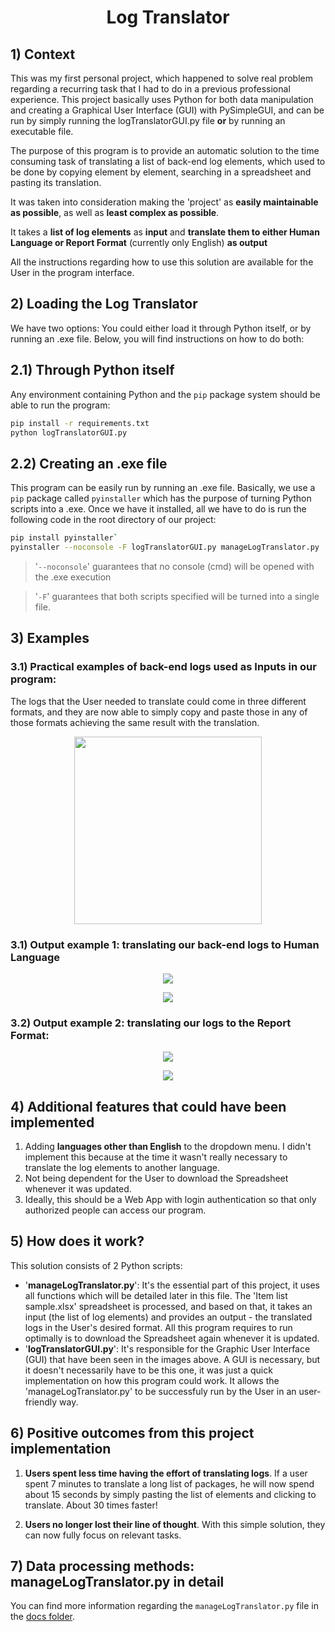 <h1><p align = "center">Log Translator</p></h1>

## 1) Context
This was my first personal project, which happened to solve real problem regarding a recurring task that I had to do in a previous professional experience. This project basically uses Python for both data manipulation and creating a Graphical User Interface (GUI) with PySimpleGUI, and can be run by simply running the logTranslatorGUI.py file **or** by running an executable file.

The purpose of this program is to provide an automatic solution to the time consuming task of translating a list of back-end log elements, which used to be done by copying element by element, searching in a spreadsheet and pasting its translation. 

It was taken into consideration making the 'project' as **easily maintainable as possible**, as well as **least complex as possible**.

It takes a **list of log elements** as **input** and **translate them to either Human Language or Report Format** (currently only English) **as output**

All the instructions regarding how to use this solution are available for the User in the program interface.

## 2) Loading the Log Translator
We have two options: You could either load it through Python itself, or by running an .exe file. Below, you will find instructions on how to do both:

## 2.1) Through Python itself
Any environment containing Python and the `pip` package system should be able to run the program:

```bash 
pip install -r requirements.txt
python logTranslatorGUI.py
```

## 2.2) Creating an .exe file
This program can be easily run by running an .exe file.
Basically, we use a `pip` package called `pyinstaller` which has the purpose of turning Python scripts into a .exe. Once we have it installed, all we have to do is run the following code in the root directory of our project:

```bash 
pip install pyinstaller`
pyinstaller --noconsole -F logTranslatorGUI.py manageLogTranslator.py
```

> '`--noconsole`' guarantees that no console (cmd) will be opened with the .exe execution

> '`-F`' guarantees that both scripts specified will be turned into a single file.

## 3) Examples

### 3.1) Practical examples of back-end logs used as Inputs in our program:

The logs that the User needed to translate could come in three different formats, and they are now able to simply copy and paste those in any of those formats achieving the same result with the translation.  

<p align="center">
  <img src="https://github.com/matheus-cortez/log-translator/blob/main/Images/1%20-%20Instructions%20Button%20(Input%20Format%20Examples).png" width="300">
</p>

### 3.1) Output example 1: translating our back-end logs to Human Language

<p align="center">
  <img src="https://github.com/matheus-cortez/log-translator/blob/main/Images/5%20-%20Translation%20(Human%20Language%2C%20Format%201).png">
</p>

<p align="center">
  <img src="https://github.com/matheus-cortez/log-translator/blob/main/Images/7%20-%20Translation%20(Human%20Language%2C%20Format%202).png">
</p>

### 3.2) Output example 2: translating our logs to the Report Format:

<p align="center">
  <img src="https://github.com/matheus-cortez/log-translator/blob/main/Images/6%20-%20Translation%20(Report%20Format%2C%20Format%201).png">
</p>

<p align="center">
  <img src="https://github.com/matheus-cortez/log-translator/blob/main/Images/8%20-%20Translation%20(Report%20Format%2C%20Format%202).png">
</p>

## 4) Additional features that could have been implemented
1. Adding **languages other than English** to the dropdown menu. I didn't implement this because at the time it wasn't really necessary to translate the log elements to another language.
2. Not being dependent for the User to download the Spreadsheet whenever it was updated.
3. Ideally, this should be a Web App with login authentication so that only authorized people can access our program.

## 5) How does it work?
This solution consists of 2 Python scripts:
* '**manageLogTranslator.py**': It's the essential part of this project, it uses all functions which will be detailed later in this file. The 'Item list sample.xlsx' spreadsheet is processed, and based on that, it takes an input (the list of log elements) and provides an output - the translated logs in the User's desired format. All this program requires to run optimally is to download the Spreadsheet again whenever it is updated. 
* '**logTranslatorGUI.py**': It's responsible for the Graphic User Interface (GUI) that have been seen in the images above. A GUI is necessary, but it doesn't necessarily have to be this one, it was just a quick implementation on how this program could work. It allows the 'manageLogTranslator.py' to be successfuly run by the User in an user-friendly way. 

## 6) Positive outcomes from this project implementation

1. **Users spent less time having the effort of translating logs**. If a user spent 7 minutes to translate a long list of packages, he will now spend about 15 seconds by simply pasting the list of elements and clicking to translate. About 30 times faster!

2. **Users no longer lost their line of thought**. With this simple solution, they can now fully focus on relevant tasks.

## 7) Data processing methods: manageLogTranslator.py in detail

You can find more information regarding the `manageLogTranslator.py` file in the <a href="https://github.com/matheus-cortez/log-translator/tree/main/docs">docs folder</a>.